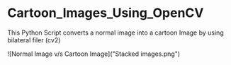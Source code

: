 # Cartoon_Images_Using_OpenCV
This Python Script converts a normal image into a cartoon Image by using bilateral filer (cv2)

![Normal Image v/s Cartoon Image]("Stacked images.png")
